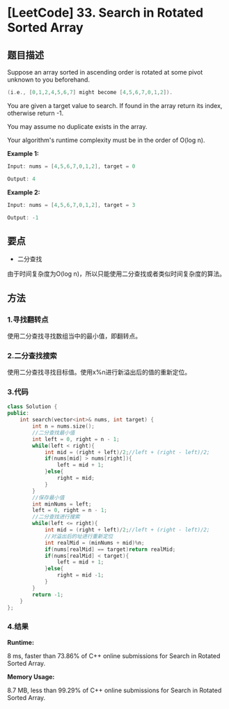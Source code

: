 # [LeetCode] 33. Search in Rotated Sorted Array

## 题目描述

Suppose an array sorted in ascending order is rotated at some pivot unknown to you beforehand.

```C++
(i.e., [0,1,2,4,5,6,7] might become [4,5,6,7,0,1,2]).
```

You are given a target value to search. If found in the array return its index, otherwise return -1.

You may assume no duplicate exists in the array.

Your algorithm's runtime complexity must be in the order of O(log n).

**Example 1:**

```C++
Input: nums = [4,5,6,7,0,1,2], target = 0

Output: 4
```

**Example 2:**

```C++
Input: nums = [4,5,6,7,0,1,2], target = 3

Output: -1
```

## 要点

* 二分查找

由于时间复杂度为O(log n)，所以只能使用二分查找或者类似时间复杂度的算法。

## 方法

### 1.寻找翻转点

使用二分查找寻找数组当中的最小值，即翻转点。

### 2.二分查找搜索

使用二分查找寻找目标值。使用x%n进行新溢出后的值的重新定位。

### 3.代码

```C++
class Solution {
public:
    int search(vector<int>& nums, int target) {
        int n = nums.size();
        //二分查找最小值
        int left = 0, right = n - 1;
        while(left < right){
            int mid = (right + left)/2;//left + (right - left)/2;
            if(nums[mid] > nums[right]){
                left = mid + 1;
            }else{
                right = mid;
            }
        }
        //保存最小值
        int minNums = left;
        left = 0, right = n - 1;
        //二分查找进行搜索
        while(left <= right){
            int mid = (right + left)/2;//left + (right - left)/2;
            //对溢出后的址进行重新定位
            int realMid = (minNums + mid)%n;
            if(nums[realMid] == target)return realMid;
            if(nums[realMid] < target){
                left = mid + 1;
            }else{
                right = mid -1;
            }
        }
        return -1;
    }
};
```

### 4.结果

**Runtime:**

8 ms, faster than 73.86% of C++ online submissions for Search in Rotated Sorted Array.

**Memory Usage:**

8.7 MB, less than 99.29% of C++ online submissions for Search in Rotated Sorted Array.
